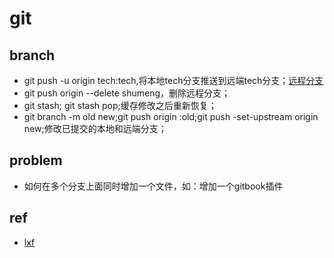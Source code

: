 # git

## branch

- git push -u origin tech:tech,将本地tech分支推送到远端tech分支；[远程分支](https://git-scm.com/book/zh/v1/Git-%E5%88%86%E6%94%AF-%E8%BF%9C%E7%A8%8B%E5%88%86%E6%94%AF)
- git push origin --delete shumeng，删除远程分支；
- git stash; git stash pop;缓存修改之后重新恢复； 
- git branch -m old new;git push origin :old;git push -set-upstream origin new;修改已提交的本地和远端分支；


## problem

- 如何在多个分支上面同时增加一个文件，如：增加一个gitbook插件


## ref

- [lxf](https://www.liaoxuefeng.com/wiki/896043488029600/897013573512192)
